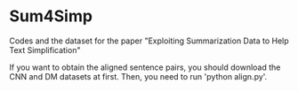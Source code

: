 # Sum4Simp
Codes and the dataset for the paper "Exploiting Summarization Data to Help Text Simplification"

If you want to obtain the aligned sentence pairs, you should download the CNN and DM datasets at first. Then, you need to run 'python align.py'.
